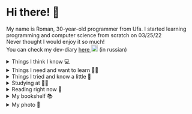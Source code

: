 # Hi there! 👋

My name is Roman, 30-year-old programmer from Ufa. I started learning programming and computer science from scratch on 03/25/22
<br>Never thought I would enjoy it so much!
<br>You can check my dev-diary <a href='https://t.me/python_ufa'>here <img alt="telegram" src="https://i.ibb.co/SmnLK3k/pngwing-com.png" width="18px"></a> (in russian)

<details>
  <summary>Things I think I know 💻</summary>
    <pre>
- Python 3 (my first language)
- SQL (Postgre, MySQL)
- Django
- REST
- Selenium (meh)
- BeautifulSoup</pre>
</details>

<details>
  <summary>Things I need and want to learn 👨‍🔬</summary>
    <pre>
- Algorithms, data structures
- OOP
- SOLID, DRY, KISS, YAGNI
- TDD, DDD and others
- Docker
- asyncio
- aiohttp
- regexp
- Linux
- Golang (I want it as my second language)</pre>
</details>

<details>
  <summary>Things I tried and know a little 🔽</summary>
    <pre>
- HTML
- PHP
- JavaScript
- C# (I don't like this)
- Drupal 7
- FileMaker (old versions)</pre>
</details>

<details>
  <summary>Studying at 👨‍🎓</summary>
    <pre>
- Yandex.Practicum, python backend developer course
- <a href=https://stepik.org/users/476421715>https://stepik.org/</a>
- https://exercism.org/
- Work</pre>
</details>

<details>
  <summary>Reading right now 👀</summary>
    <pre>
- Mark Lutz, Learning Python, 5th edition, vol. 1
- Cory Althoff, The Self-Taught Computer Scientist
- Aditya Bhargava, Grokking Algorithms
- Ian Miell and Aidan Hobson Sayers, Docker in Practice, 2nd edition
- Cristopher Negus, Linux Bible, 10th edition</pre>
</details>

<details>
  <summary>My bookshelf 📚</summary>
    <br><pre>Yeah I really don't like e-books 💢
    <img src="https://i.ibb.co/ScCqWHk/photo-2023-05-04-03-05-01.jpg" alt="My bookshelf" border="0"></pre>
</details>

<details>
  <summary>My photo 🤳</summary><br>
    <img alt="My photo" src="https://i.ibb.co/tcbydmh/photo-2023-05-04-21-51-35.jpg">
</details>
